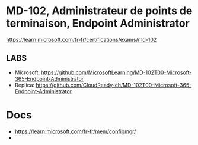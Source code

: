 # MD-102, Administrateur de points de terminaison, Endpoint Administrator 
https://learn.microsoft.com/fr-fr/certifications/exams/md-102

## LABS
* Microsoft: https://github.com/MicrosoftLearning/MD-102T00-Microsoft-365-Endpoint-Administrator
* Replica: https://github.com/CloudReady-ch/MD-102T00-Microsoft-365-Endpoint-Administrator


# Docs
* https://learn.microsoft.com/fr-fr/mem/configmgr/
* 
